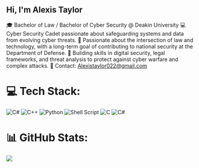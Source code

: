 ## Hi, I'm Alexis Taylor

🎓 Bachelor of Law / Bachelor of Cyber Security @ Deakin University
💻 Cyber Security Cadet passionate about safeguarding systems and data from evolving cyber threats.
🔐 Passionate about the intersection of law and technology, with a long-term goal of contributing to national security at the Department of Defense.
🎯 Building skills in digital security, legal frameworks, and threat analysis to protect against cyber warfare and complex attacks.
📧 Contact: Alexistaylor022@gmail.com

# 💻 Tech Stack:
![C#](https://img.shields.io/badge/c%23-%23239120.svg?style=for-the-badge&logo=csharp&logoColor=white) ![C++](https://img.shields.io/badge/c++-%2300599C.svg?style=for-the-badge&logo=c%2B%2B&logoColor=white) ![Python](https://img.shields.io/badge/python-3670A0?style=for-the-badge&logo=python&logoColor=ffdd54) ![Shell Script](https://img.shields.io/badge/shell_script-%23121011.svg?style=for-the-badge&logo=gnu-bash&logoColor=white) ![C](https://img.shields.io/badge/c-%2300599C.svg?style=for-the-badge&logo=c&logoColor=white) ![C#](https://img.shields.io/badge/c%23-%23239120.svg?style=for-the-badge&logo=csharp&logoColor=white)
# 📊 GitHub Stats:
![](https://github-readme-stats.vercel.app/api/top-langs/?username=alexistaylor022&theme=dark&hide_border=false&include_all_commits=true&count_private=true&layout=compact)




